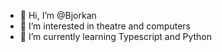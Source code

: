 - 👋 Hi, I’m @Bjorkan
- 👀 I’m interested in theatre and computers
- 🌱 I’m currently learning Typescript and Python

